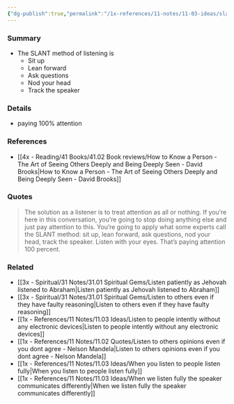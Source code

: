 ```yaml
---
{"dg-publish":true,"permalink":"/1x-references/11-notes/11-03-ideas/slant-method-of-listening/","title":"SLANT method of listening","created":"2025-08-15T22:22:31.308+03:00","updated":"2025-08-15T23:32:36.780+03:00"}
---
```



### Summary
- The SLANT method of listening is 
	- Sit up
	- Lean forward
	- Ask questions
	- Nod your head
	- Track the speaker

### Details
- paying 100% attention

### References
- [[4x - Reading/41 Books/41.02 Book reviews/How to Know a Person - The Art of Seeing Others Deeply and Being Deeply Seen - David Brooks\|How to Know a Person - The Art of Seeing Others Deeply and Being Deeply Seen - David Brooks]]

### Quotes
> The solution as a listener is to treat attention as all or nothing. If you’re here in this conversation, you’re going to stop doing anything else and just pay attention to this. You’re going to apply what some experts call the SLANT method: sit up, lean forward, ask questions, nod your head, track the speaker. Listen with your eyes. That’s paying attention 100 percent.


### Related
- [[3x - Spiritual/31 Notes/31.01 Spiritual Gems/Listen patiently as Jehovah listened to Abraham\|Listen patiently as Jehovah listened to Abraham]]
- [[3x - Spiritual/31 Notes/31.01 Spiritual Gems/Listen to others even if they have faulty reasoning\|Listen to others even if they have faulty reasoning]]
- [[1x - References/11 Notes/11.03 Ideas/Listen to people intently without any electronic devices\|Listen to people intently without any electronic devices]]
- [[1x - References/11 Notes/11.02 Quotes/Listen to others opinions even if you dont agree - Nelson Mandela\|Listen to others opinions even if you dont agree - Nelson Mandela]]
- [[1x - References/11 Notes/11.03 Ideas/When you listen to people listen fully\|When you listen to people listen fully]]
- [[1x - References/11 Notes/11.03 Ideas/When we listen fully the speaker communicates differently\|When we listen fully the speaker communicates differently]]